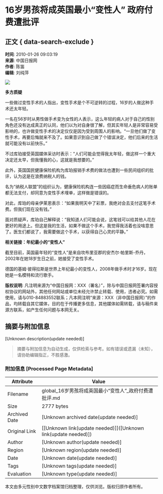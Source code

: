 # 16岁男孩将成英国最小“变性人” 政府付费遭批评

## 正文 { data-search-exclude }


**时间**: 2010-01-26 09:03:19  
**来源**: 中国日报网  
**作者**: 陈笛  
**编辑**: 刘纯萍  

![](http://www.chinadaily.com.cn/hqbl/tplimages/17902.files/article_comments.jpg)

**多方质疑**

一些做过变性手术的人指出，变性手术是个不可逆转的过程，16岁的人做这种手术还太年轻。

一名在56岁时从男性做手术变为女性的人表示，这么年轻的病人对于自己的性别角色还没有达成真正的认同，他们以为对自身很了解，但其实年轻人是非常容易受影响的，也许做变性手术的决定仅仅是因为受到周围人的影响。“一旦他们做了变性手术，再要后悔就来不及了。如果意识到自己做了个错误决定，他们后来的生活就可能没有以前快乐。”

不过库珀接受英国媒体采访时表示：“人们可能会觉得我太年轻，做这样一个重大决定还太早，但我懂我的心，这就是我想要的。”

此外，英国国民健康保险机构为库珀报销手术费的做法也遭到一些民间组织的批评，认为这是在浪费纳税人的钱。

名为“纳税人联盟”的组织认为，健康保险机构连一些因癌症而生命垂危病人的账单都无法支付，却同意为变性手术埋单，这样做是错误的。

对此，库珀的母亲伊莱恩表示：“如果我明天中了彩票，我绝对会去支付这笔手术费。但我们现在没有钱。”

面对质疑声，库珀自己解释说：“我知道人们可能会说，这笔钱可以给其他人花在更好的用途上。但这是我的生活，如果不做这个手术，我觉得我活着也没啥意思了。医生们都说了，我需要做这个手术，以获得自己心灵的平静。”

**相关链接：年纪最小的“变性人”**

截至目前，英国最年轻的“变性人”是来自坎布里亚郡的安杰尔·帕里斯-乔丹，2002年在她18岁生日之前，她接受了变性手术。

德国的基姆·彼得拉斯是世界上年纪最小的变性人，2008年做手术时才16岁。现在她是一名模特和流行歌手。

**版权说明**: 凡注明来源为“中国日报网：XXX（署名）”，除与中国日报网签署内容授权协议的网站外，其他任何网站或单位未经允许禁止转载、使用，违者必究。如需使用，请与010-84883552联系；凡本网注明“来源：XXX（非中国日报网）”的作品，均转载自其它媒体，目的在于传播更多信息，其他媒体如需转载，请与稿件来源方联系，如产生任何问题与本网无关。
<!-- tcd_original_link https://global.chinadaily.com.cn/hqbl/2010-01/26/content_9376745_2.htm -->


## 摘要与附加信息

<!-- tcd_abstract -->
[Unknown description(update needed)]
<!-- tcd_abstract_end -->

> 摘要与附加信息为自动生成，仅供检索与参考。如有错误或遗漏（未知），请协助编辑指正，不胜感激。

### 附加信息 [Processed Page Metadata]

| Attribute       | Value                                  |
|-----------------|----------------------------------------|
| Filename        | global_16岁男孩将成英国最小“变性人”_政府付费遭批评.md                             |
| Size            | 2777 bytes                           |
| Archived Date   | [Unknown archived date(update needed)]                             |
| Original Link   | [[Unknown link(update needed)]]([Unknown link(update needed)])                       |
| Author          | [Unknown author(update needed)]                               |
| Region          | [Unknown region(update needed)]                               |
| Date            | [Unknown date(update needed)]                                 |
| Tags            | [Unknown tags(update needed)]                                 |
| Evaluation            | [Unknown type(update needed)]                                 |
<!-- tcd_table_end -->

本文由多元性别中文数字档案馆归档整理，仅供浏览。版权归原作者所有。
